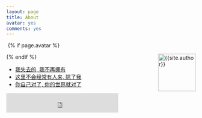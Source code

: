 ```yaml
---
layout: page
title: About
avatar: yes
comments: yes
---
```


​ {% if page.avatar %} <p><img width="100px" height="100px" src="http://ww2.sinaimg.cn/mw690/6c9ce165jw8e3hyq6yurfj.jpg" title="{{site.author}}" align="right"/></p> {% endif %}



- [我失去的, 我不再拥有]()
- [这里不会经常有人来, 除了我]()
- [你自己对了, 你的世界就对了]()

<iframe frameborder="no" border="0" marginwidth="0" marginheight="0" width=298 height=52 src="http://music.163.com/outchain/player?type=2&id=108468&auto=1&height=32"></iframe>
